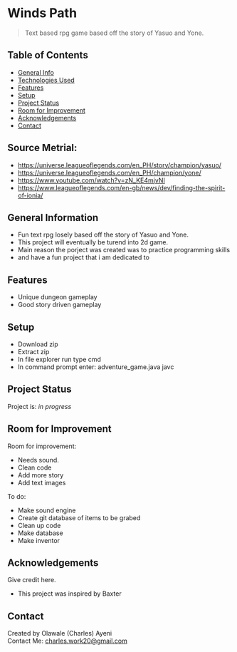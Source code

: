 # Winds Path
> Text based rpg game based off the story of Yasuo and Yone.

## Table of Contents
* [General Info](#general-information)
* [Technologies Used](#technologies-used)
* [Features](#features)
* [Setup](#setup)
* [Project Status](#project-status)
* [Room for Improvement](#room-for-improvement)
* [Acknowledgements](#acknowledgements)
* [Contact](#contact)



## Source Metrial:
- https://universe.leagueoflegends.com/en_PH/story/champion/yasuo/  
- https://universe.leagueoflegends.com/en_PH/champion/yone/  
- https://www.youtube.com/watch?v=zN_KE4mjvNI  
- https://www.leagueoflegends.com/en-gb/news/dev/finding-the-spirit-of-ionia/  

## General Information
- Fun text rpg losely based off the story of Yasuo and Yone.  
- This project will eventually be turend into 2d game.  
- Main reason the porject was created was to practice programming skills  
- and have a fun project that i am dedicated to  

## Features 
- Unique dungeon gameplay  
- Good story driven gameplay  

## Setup
- Download zip  
- Extract zip  
- In file explorer run type cmd  
- In command prompt enter: adventure_game.java javc  

## Project Status
Project is: _in progress_  

## Room for Improvement

Room for improvement:
- Needs sound.  
- Clean code  
- Add more story  
- Add text images  

To do:  
- Make sound engine  
- Create git database of items to be grabed  
- Clean up code  
- Make database
- Make inventor

## Acknowledgements
Give credit here.  
- This project was inspired by Baxter  

## Contact
Created by Olawale (Charles) Ayeni  
Contact Me: charles.work20@gmail.com  


<!-- Optional -->
<!-- ## License -->
<!-- This project is open source and available under the [... License](). -->

<!-- You don't have to include all sections - just the one's relevant to your project -->
